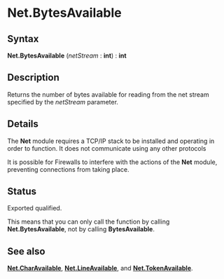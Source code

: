 
# Net.BytesAvailable

## Syntax
**Net.BytesAvailable** (_netStream_ : **int**) : **int**

## Description
Returns the number of bytes available for reading from the net stream specified by the _netStream_ parameter.


## Details
The **Net** module requires a TCP/IP stack to be installed and operating in order to function. It does not communicate using any other protocols

It is possible for Firewalls to interfere with the actions of the **Net** module, preventing connections from taking place.


## Status
Exported qualified.

This means that you can only call the function by calling **Net.BytesAvailable**, not by calling **BytesAvailable**.


## See also
**[Net.CharAvailable](net_charavailable.html)**, **[Net.LineAvailable](net_lineavailable.html)**, and **[Net.TokenAvailable](net_tokenavailable.html)**.

